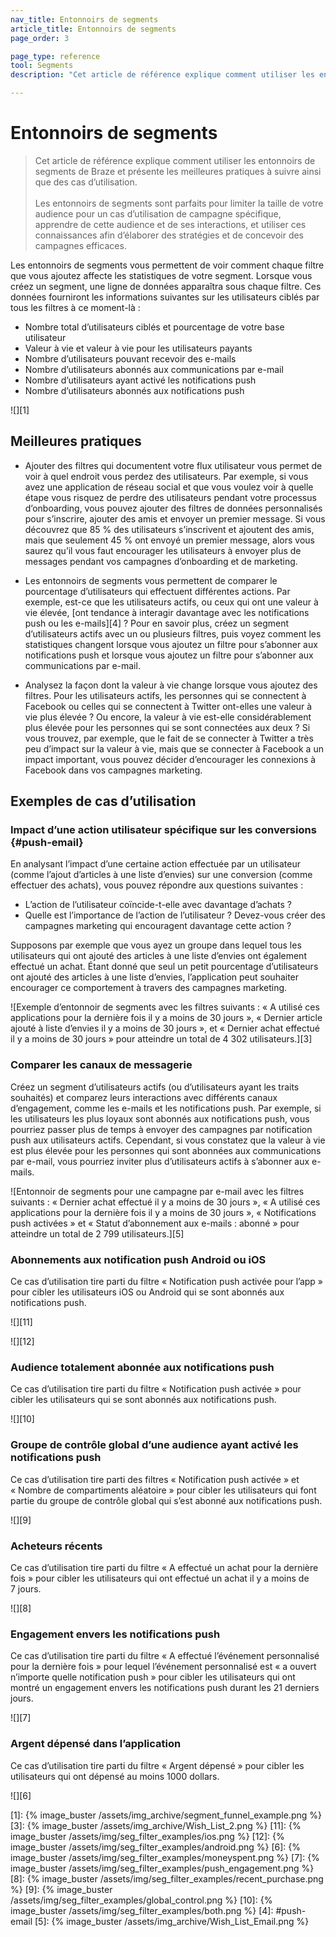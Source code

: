 ```yaml
---
nav_title: Entonnoirs de segments
article_title: Entonnoirs de segments
page_order: 3

page_type: reference
tool: Segments
description: "Cet article de référence explique comment utiliser les entonnoirs de segments de Braze et présente les meilleures pratiques à suivre ainsi que des exemples d’utilisation."

---
```


# Entonnoirs de segments

> Cet article de référence explique comment utiliser les entonnoirs de segments de Braze et présente les meilleures pratiques à suivre ainsi que des cas d’utilisation. 
> <br>
> <br>
> Les entonnoirs de segments sont parfaits pour limiter la taille de votre audience pour un cas d’utilisation de campagne spécifique, apprendre de cette audience et de ses interactions, et utiliser ces connaissances afin d’élaborer des stratégies et de concevoir des campagnes efficaces.

Les entonnoirs de segments vous permettent de voir comment chaque filtre que vous ajoutez affecte les statistiques de votre segment. Lorsque vous créez un segment, une ligne de données apparaîtra sous chaque filtre. Ces données fourniront les informations suivantes sur les utilisateurs ciblés par tous les filtres à ce moment-là :

- Nombre total d’utilisateurs ciblés et pourcentage de votre base utilisateur
- Valeur à vie et valeur à vie pour les utilisateurs payants  
- Nombre d’utilisateurs pouvant recevoir des e-mails
- Nombre d’utilisateurs abonnés aux communications par e-mail
- Nombre d’utilisateurs ayant activé les notifications push  
- Nombre d’utilisateurs abonnés aux notifications push

![][1]

## Meilleures pratiques

- Ajouter des filtres qui documentent votre flux utilisateur vous permet de voir à quel endroit vous perdez des utilisateurs. Par exemple, si vous avez une application de réseau social et que vous voulez voir à quelle étape vous risquez de perdre des utilisateurs pendant votre processus d’onboarding, vous pouvez ajouter des filtres de données personnalisés pour s’inscrire, ajouter des amis et envoyer un premier message. Si vous découvrez que 85 % des utilisateurs s’inscrivent et ajoutent des amis, mais que seulement 45 % ont envoyé un premier message, alors vous saurez qu’il vous faut encourager les utilisateurs à envoyer plus de messages pendant vos campagnes d’onboarding et de marketing.

- Les entonnoirs de segments vous permettent de comparer le pourcentage d’utilisateurs qui effectuent différentes actions. Par exemple, est-ce que les utilisateurs actifs, ou ceux qui ont une valeur à vie élevée, [ont tendance à interagir davantage avec les notifications push ou les e-mails][4] ? Pour en savoir plus, créez un segment d’utilisateurs actifs avec un ou plusieurs filtres, puis voyez comment les statistiques changent lorsque vous ajoutez un filtre pour s’abonner aux notifications push et lorsque vous ajoutez un filtre pour s’abonner aux communications par e-mail.

- Analysez la façon dont la valeur à vie change lorsque vous ajoutez des filtres. Pour les utilisateurs actifs, les personnes qui se connectent à Facebook ou celles qui se connectent à Twitter ont-elles une valeur à vie plus élevée ? Ou encore, la valeur à vie est-elle considérablement plus élevée pour les personnes qui se sont connectées aux deux ? Si vous trouvez, par exemple, que le fait de se connecter à Twitter a très peu d’impact sur la valeur à vie, mais que se connecter à Facebook a un impact important, vous pouvez décider d’encourager les connexions à Facebook dans vos campagnes marketing.

## Exemples de cas d’utilisation

### Impact d’une action utilisateur spécifique sur les conversions {#push-email}

En analysant l’impact d’une certaine action effectuée par un utilisateur (comme l’ajout d’articles à une liste d’envies) sur une conversion (comme effectuer des achats), vous pouvez répondre aux questions suivantes :

- L’action de l’utilisateur coïncide-t-elle avec davantage d’achats ?
- Quelle est l’importance de l’action de l’utilisateur ? Devez-vous créer des campagnes marketing qui encouragent davantage cette action ?

Supposons par exemple que vous ayez un groupe dans lequel tous les utilisateurs qui ont ajouté des articles à une liste d’envies ont également effectué un achat. Étant donné que seul un petit pourcentage d’utilisateurs ont ajouté des articles à une liste d’envies, l’application peut souhaiter encourager ce comportement à travers des campagnes marketing.

![Exemple d’entonnoir de segments avec les filtres suivants : « A utilisé ces applications pour la dernière fois il y a moins de 30 jours », « Dernier article ajouté à liste d’envies il y a moins de 30 jours », et « Dernier achat effectué il y a moins de 30 jours » pour atteindre un total de 4 302 utilisateurs.][3]

### Comparer les canaux de messagerie

Créez un segment d’utilisateurs actifs (ou d’utilisateurs ayant les traits souhaités) et comparez leurs interactions avec différents canaux d’engagement, comme les e-mails et les notifications push. Par exemple, si les utilisateurs les plus loyaux sont abonnés aux notifications push, vous pourriez passer plus de temps à envoyer des campagnes par notification push aux utilisateurs actifs. Cependant, si vous constatez que la valeur à vie est plus élevée pour les personnes qui sont abonnées aux communications par e-mail, vous pourriez inviter plus d’utilisateurs actifs à s’abonner aux e-mails.

![Entonnoir de segments pour une campagne par e-mail avec les filtres suivants : « Dernier achat effectué il y a moins de 30 jours », « A utilisé ces applications pour la dernière fois il y a moins de 30 jours », « Notifications push activées » et « Statut d’abonnement aux e-mails : abonné » pour atteindre un total de 2 799 utilisateurs.][5]

### Abonnements aux notification push Android ou iOS

Ce cas d’utilisation tire parti du filtre « Notification push activée pour l’app » pour cibler les utilisateurs iOS ou Android qui se sont abonnés aux notifications push.

![][11]

![][12]

### Audience totalement abonnée aux notifications push

Ce cas d’utilisation tire parti du filtre « Notification push activée » pour cibler les utilisateurs qui se sont abonnés aux notifications push.

![][10]

### Groupe de contrôle global d’une audience ayant activé les notifications push

Ce cas d’utilisation tire parti des filtres « Notification push activée » et « Nombre de compartiments aléatoire » pour cibler les utilisateurs qui font partie du groupe de contrôle global qui s’est abonné aux notifications push.

![][9]

### Acheteurs récents

Ce cas d’utilisation tire parti du filtre « A effectué un achat pour la dernière fois » pour cibler les utilisateurs qui ont effectué un achat il y a moins de 7 jours.

![][8]

### Engagement envers les notifications push

Ce cas d’utilisation tire parti du filtre « A effectué l’événement personnalisé pour la dernière fois » pour lequel l’événement personnalisé est « a ouvert n’importe quelle notification push » pour cibler les utilisateurs qui ont montré un engagement envers les notifications push durant les 21 derniers jours.

![][7]

### Argent dépensé dans l’application

Ce cas d’utilisation tire parti du filtre « Argent dépensé » pour cibler les utilisateurs qui ont dépensé au moins 1000 dollars.

![][6]


[1]: {% image_buster /assets/img_archive/segment_funnel_example.png %}
[3]: {% image_buster /assets/img_archive/Wish_List_2.png %}
[11]: {% image_buster /assets/img/seg_filter_examples/ios.png %}
[12]: {% image_buster /assets/img/seg_filter_examples/android.png %}
[6]: {% image_buster /assets/img/seg_filter_examples/moneyspent.png %}
[7]: {% image_buster /assets/img/seg_filter_examples/push_engagement.png %}
[8]: {% image_buster /assets/img/seg_filter_examples/recent_purchase.png %}
[9]: {% image_buster /assets/img/seg_filter_examples/global_control.png %}
[10]: {% image_buster /assets/img/seg_filter_examples/both.png %}
[4]: #push-email
[5]: {% image_buster /assets/img_archive/Wish_List_Email.png %}
